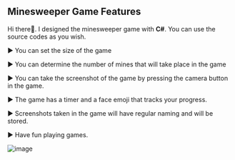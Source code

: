 <h2> Minesweeper Game Features </h2>

Hi there👋. I designed the minesweeper game with <b>C#</b>. You can use the source codes as you wish.

▶️ You can set the size of the game

▶️ You can determine the number of mines that will take place in the game

▶️ You can take the screenshot of the game by pressing the camera button in the game.

▶️ The game has a timer and a face emoji that tracks your progress.

▶️ Screenshots taken in the game will have regular naming and will be stored.

▶️ Have fun playing games.

![image](https://user-images.githubusercontent.com/86704802/211016348-2c556a8d-e10c-4927-92a3-571a5905f5dc.png)
